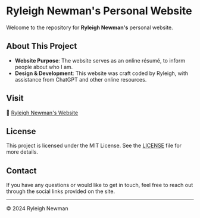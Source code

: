 # Ryleigh Newman's Personal Website

Welcome to the repository for **Ryleigh Newman's** personal website.

## About This Project

- **Website Purpose**: The website serves as an online résumé, to inform people about who I am.
- **Design & Development**: This website was craft coded by Ryleigh, with assistance from ChatGPT and other online resources.

## Visit

🔗 [Ryleigh Newman's Website](https://ryleighnewman.github.io/)

## License

This project is licensed under the MIT License. See the [LICENSE](LICENSE) file for more details.

## Contact

If you have any questions or would like to get in touch, feel free to reach out through the social links provided on the site.

---

&copy; 2024 Ryleigh Newman
